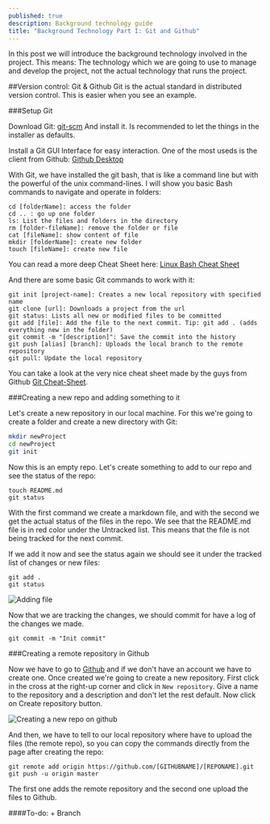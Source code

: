 ```yaml
---
published: true
description: Background technology guide
title: "Background Technology Part I: Git and Github"
---
```





In this post we will introduce the background technology involved in the project. This means: The technology which we are going to use to manage and develop the project, not the actual technology that runs the project.

##Version control: Git & Github
Git is the actual standard in distributed version control. This is easier when you see an example.


###Setup Git

Download Git: [git-scm](http://git-scm.com/)
And install it. Is recommended to let the things in the installer as defaults.

Install a Git GUI Interface for easy interaction. One of the most useds is the client from Github: [Github Desktop](https://desktop.github.com/)

With Git, we have installed the git bash, that is like a command line but with the powerful of the unix command-lines. I will show you basic Bash commands to navigate and operate in folders:

    cd [folderName]: access the folder
    cd .. : go up one folder
    ls: List the files and folders in the directory
    rm [folder-fileName]: remove the folder or file
    cat [fileName]: show content of file
    mkdir [folderName]: create new folder
    touch [fileName]: create new file

You can read a more deep Cheat Sheet here: [Linux Bash Cheat Sheet](https://docs.google.com/viewer?url=http%3A%2F%2Fcli.learncodethehardway.org%2Fbash_cheat_sheet.pdf)
    
And there are some basic Git commands to work with it:

	git init [project-name]: Creates a new local repository with specified name
    git clone [url]: Downloads a project from the url
    git status: Lists all new or modified files to be committed
    git add [file]: Add the file to the next commit. Tip: git add . (adds everything new in the folder)
    git commit -m "[description]": Save the commit into the history
    git push [alias] [branch]: Uploads the local branch to the remote repository
    git pull: Update the local repository
   
You can take a look at the very nice cheat sheet made by the guys from Github [Git Cheat-Sheet](https://training.github.com/kit/downloads/github-git-cheat-sheet.pdf).


###Creating a new repo and adding something to it

Let's create a new repository in our local machine. For this we're going to create a folder and create a new directory with Git:

```bash	
mkdir newProject
cd newProject
git init
```

Now this is an empty repo. Let's create something to add to our repo and see the status of the repo:

	touch README.md 
	git status

With the first command we create a markdown file, and with the second we get the actual status of the files in the repo. We see that the README.md file is in red color under the Untracked list. This means that the file is not being tracked for the next commit. 

If we add it now and see the status again we should see it under the tracked list of changes or new files:

	git add .
    git status

![Adding file](http://i.imgur.com/ZuFxBFB.gif)

Now that we are tracking the changes, we should commit for have a log of the changes we made.

	git commit -m "Init commit"

###Creating a remote repository in Github

Now we have to go to [Github](!github.com) and if we don't have an account we have to create one. Once created we're going to create a new repository. First click in the cross at the right-up corner and click in `New repository`. Give a name to the repository and a description and don't let the rest default. Now click on Create repository button. 

![Creating a new repo on github](http://i.imgur.com/3ZFaDrg.gif)

And then, we have to tell to our local repository where have to upload the files (the remote repo), so you can copy the commands directly from the page after creating the repo:

	git remote add origin https://github.com/[GITHUBNAME]/[REPONAME].git
	git push -u origin master
    
The first one adds the remote repository and the second one upload the files to Github.

####To-do:
	+ Branch
